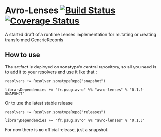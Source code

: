 # Avro-Lenses [![Build Status](https://travis-ci.org/ogirardot/avro-lenses.svg?branch=master)](https://travis-ci.org/ogirardot/avro-lenses)[![Coverage Status](https://coveralls.io/repos/github/ogirardot/avro-lenses/badge.svg?branch=master)](https://coveralls.io/github/ogirardot/avro-lenses?branch=master)
A started draft of a runtime Lenses implementation for mutating or creating transformed GenericRecords

## How to use
The artifact is deployed on sonatype's central repository, so all you need is to add it to your resolvers and use it like that : 

```
resolvers += Resolver.sonatypeRepo("snapshot")

libraryDependencies += "fr.psug.avro" %% "avro-lenses" % "0.1.0-SNAPSHOT"
```

Or to use the latest stable release

```
resolvers += Resolver.sonatypeRepo("releases")

libraryDependencies += "fr.psug.avro" %% "avro-lenses" % "0.1.0"
```

For now there is no official release, just a snapshot.
